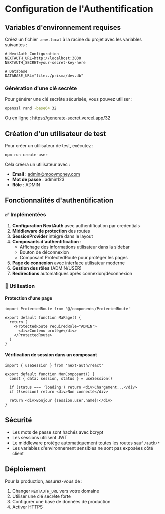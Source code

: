 # Configuration de l'Authentification

## Variables d'environnement requises

Créez un fichier `.env.local` à la racine du projet avec les variables suivantes :

```env
# NextAuth Configuration
NEXTAUTH_URL=http://localhost:3000
NEXTAUTH_SECRET=your-secret-key-here

# Database
DATABASE_URL="file:./prisma/dev.db"
```

### Génération d'une clé secrète

Pour générer une clé secrète sécurisée, vous pouvez utiliser :

```bash
openssl rand -base64 32
```

Ou en ligne : https://generate-secret.vercel.app/32

## Création d'un utilisateur de test

Pour créer un utilisateur de test, exécutez :

```bash
npm run create-user
```

Cela créera un utilisateur avec :
- **Email** : admin@moovmoney.com
- **Mot de passe** : admin123
- **Rôle** : ADMIN

## Fonctionnalités d'authentification

### ✅ Implémentées

1. **Configuration NextAuth** avec authentification par credentials
2. **Middleware de protection** des routes
3. **SessionProvider** intégré dans le layout
4. **Composants d'authentification** :
   - Affichage des informations utilisateur dans la sidebar
   - Bouton de déconnexion
   - Composant ProtectedRoute pour protéger les pages
5. **Page de connexion** avec interface utilisateur moderne
6. **Gestion des rôles** (ADMIN/USER)
7. **Redirections** automatiques après connexion/déconnexion

### 🔧 Utilisation

#### Protection d'une page

```tsx
import ProtectedRoute from '@/components/ProtectedRoute'

export default function MaPage() {
  return (
    <ProtectedRoute requiredRole="ADMIN">
      <div>Contenu protégé</div>
    </ProtectedRoute>
  )
}
```

#### Vérification de session dans un composant

```tsx
import { useSession } from 'next-auth/react'

export default function MonComposant() {
  const { data: session, status } = useSession()
  
  if (status === 'loading') return <div>Chargement...</div>
  if (!session) return <div>Non connecté</div>
  
  return <div>Bonjour {session.user.name}!</div>
}
```

## Sécurité

- Les mots de passe sont hachés avec bcrypt
- Les sessions utilisent JWT
- Le middleware protège automatiquement toutes les routes sauf `/auth/*`
- Les variables d'environnement sensibles ne sont pas exposées côté client

## Déploiement

Pour la production, assurez-vous de :

1. Changer `NEXTAUTH_URL` vers votre domaine
2. Utiliser une clé secrète forte
3. Configurer une base de données de production
4. Activer HTTPS

